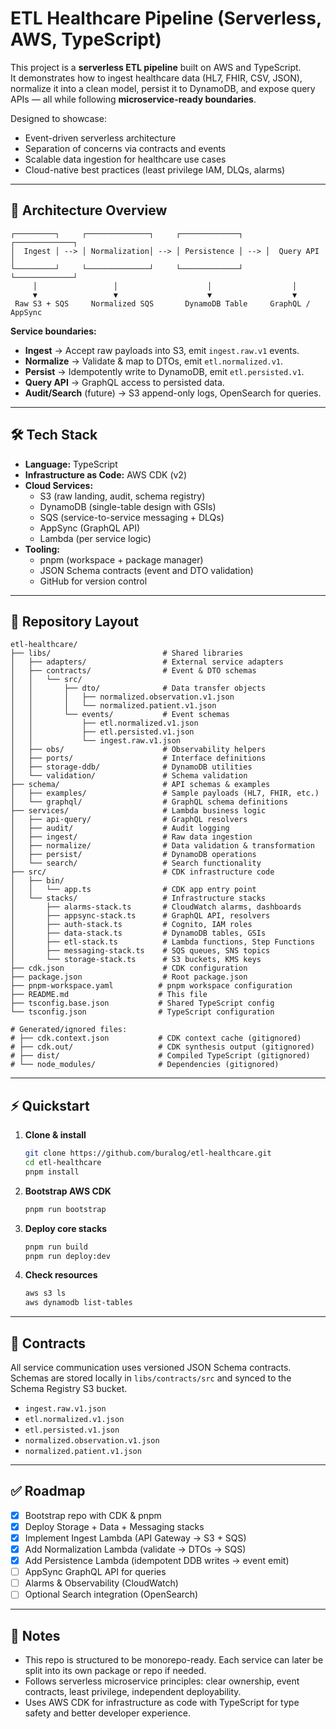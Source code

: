 # ETL Healthcare Pipeline (Serverless, AWS, TypeScript)

This project is a **serverless ETL pipeline** built on AWS and TypeScript.  
It demonstrates how to ingest healthcare data (HL7, FHIR, CSV, JSON), normalize it into a clean model, persist it to DynamoDB, and expose query APIs — all while following **microservice-ready boundaries**.

Designed to showcase:
- Event-driven serverless architecture
- Separation of concerns via contracts and events
- Scalable data ingestion for healthcare use cases
- Cloud-native best practices (least privilege IAM, DLQs, alarms)

---

## 🚀 Architecture Overview

```
┌─────────┐     ┌──────────────┐     ┌─────────────┐     ┌─────────────┐
│  Ingest │ --> │ Normalization│ --> │ Persistence │ --> │  Query API  │
└─────────┘     └──────────────┘     └─────────────┘     └─────────────┘
     │                 │                    │                  │
     ▼                 ▼                    ▼                  ▼
 Raw S3 + SQS     Normalized SQS       DynamoDB Table     GraphQL / AppSync
```

**Service boundaries:**
- **Ingest** → Accept raw payloads into S3, emit `ingest.raw.v1` events.  
- **Normalize** → Validate & map to DTOs, emit `etl.normalized.v1`.  
- **Persist** → Idempotently write to DynamoDB, emit `etl.persisted.v1`.  
- **Query API** → GraphQL access to persisted data.  
- **Audit/Search** (future) → S3 append-only logs, OpenSearch for queries.

---

## 🛠️ Tech Stack

- **Language:** TypeScript  
- **Infrastructure as Code:** AWS CDK (v2)  
- **Cloud Services:**  
  - S3 (raw landing, audit, schema registry)  
  - DynamoDB (single-table design with GSIs)  
  - SQS (service-to-service messaging + DLQs)  
  - AppSync (GraphQL API)  
  - Lambda (per service logic)  
- **Tooling:**  
  - pnpm (workspace + package manager)  
  - JSON Schema contracts (event and DTO validation)  
  - GitHub for version control

---

## 📂 Repository Layout

```
etl-healthcare/
├── libs/                         # Shared libraries
│   ├── adapters/                 # External service adapters
│   ├── contracts/                # Event & DTO schemas
│   │   └── src/
│   │       ├── dto/              # Data transfer objects
│   │       │   ├── normalized.observation.v1.json
│   │       │   └── normalized.patient.v1.json
│   │       └── events/           # Event schemas
│   │           ├── etl.normalized.v1.json
│   │           ├── etl.persisted.v1.json
│   │           └── ingest.raw.v1.json
│   ├── obs/                      # Observability helpers
│   ├── ports/                    # Interface definitions
│   ├── storage-ddb/              # DynamoDB utilities
│   └── validation/               # Schema validation
├── schema/                       # API schemas & examples
│   ├── examples/                 # Sample payloads (HL7, FHIR, etc.)
│   └── graphql/                  # GraphQL schema definitions
├── services/                     # Lambda business logic
│   ├── api-query/                # GraphQL resolvers
│   ├── audit/                    # Audit logging
│   ├── ingest/                   # Raw data ingestion
│   ├── normalize/                # Data validation & transformation
│   ├── persist/                  # DynamoDB operations
│   └── search/                   # Search functionality
├── src/                          # CDK infrastructure code
│   ├── bin/
│   │   └── app.ts                # CDK app entry point
│   └── stacks/                   # Infrastructure stacks
│       ├── alarms-stack.ts       # CloudWatch alarms, dashboards
│       ├── appsync-stack.ts      # GraphQL API, resolvers
│       ├── auth-stack.ts         # Cognito, IAM roles
│       ├── data-stack.ts         # DynamoDB tables, GSIs
│       ├── etl-stack.ts          # Lambda functions, Step Functions
│       ├── messaging-stack.ts    # SQS queues, SNS topics
│       └── storage-stack.ts      # S3 buckets, KMS keys
├── cdk.json                      # CDK configuration
├── package.json                  # Root package.json
├── pnpm-workspace.yaml          # pnpm workspace configuration
├── README.md                    # This file
├── tsconfig.base.json           # Shared TypeScript config
└── tsconfig.json                # TypeScript configuration

# Generated/ignored files:
# ├── cdk.context.json           # CDK context cache (gitignored)
# ├── cdk.out/                   # CDK synthesis output (gitignored)
# ├── dist/                      # Compiled TypeScript (gitignored)  
# └── node_modules/              # Dependencies (gitignored)
```

---

## ⚡ Quickstart

1. **Clone & install**
   ```bash
   git clone https://github.com/buralog/etl-healthcare.git
   cd etl-healthcare
   pnpm install
   ```

2. **Bootstrap AWS CDK**
   ```bash
   pnpm run bootstrap
   ```

3. **Deploy core stacks**
   ```bash
   pnpm run build
   pnpm run deploy:dev
   ```

4. **Check resources**
   ```bash
   aws s3 ls
   aws dynamodb list-tables
   ```

---

## 📜 Contracts

All service communication uses versioned JSON Schema contracts.
Schemas are stored locally in `libs/contracts/src` and synced to the Schema Registry S3 bucket.

- `ingest.raw.v1.json`
- `etl.normalized.v1.json`
- `etl.persisted.v1.json`
- `normalized.observation.v1.json`
- `normalized.patient.v1.json`

---

## ✅ Roadmap

- [x] Bootstrap repo with CDK & pnpm
- [x] Deploy Storage + Data + Messaging stacks
- [x] Implement Ingest Lambda (API Gateway → S3 + SQS)
- [x] Add Normalization Lambda (validate → DTOs → SQS)
- [x] Add Persistence Lambda (idempotent DDB writes → event emit)
- [ ] AppSync GraphQL API for queries
- [ ] Alarms & Observability (CloudWatch)
- [ ] Optional Search integration (OpenSearch)

---

## 📖 Notes

- This repo is structured to be monorepo-ready. Each service can later be split into its own package or repo if needed.
- Follows serverless microservice principles: clear ownership, event contracts, least privilege, independent deployability.
- Uses AWS CDK for infrastructure as code with TypeScript for type safety and better developer experience.
